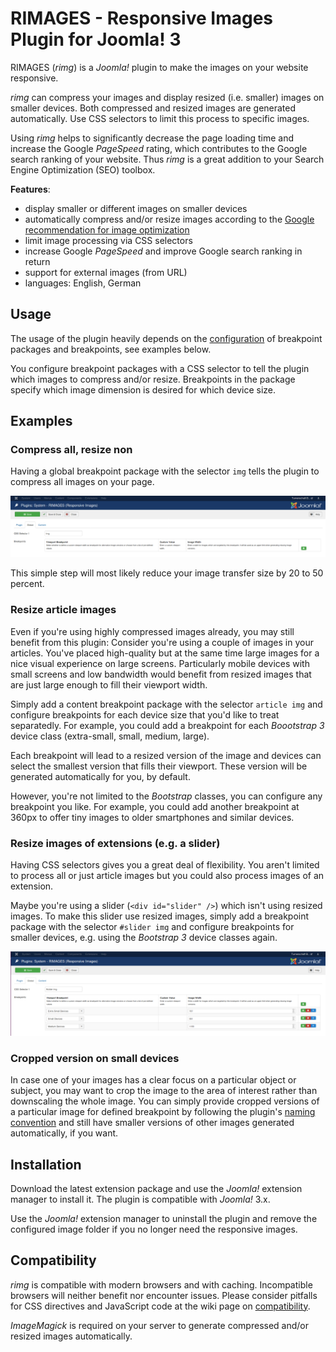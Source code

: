 # RIMAGES - Responsive Images Plugin for Joomla! 3

RIMAGES (*rimg*) is a *Joomla!* plugin to make the images on your website responsive.

*rimg* can compress your images and display resized (i.e. smaller) images on smaller devices.
Both compressed and resized images are generated automatically.
Use CSS selectors to limit this process to specific images.

Using *rimg* helps to significantly decrease the page loading time and increase the Google *PageSpeed* rating, which contributes to the Google search ranking of your website.
Thus *rimg* is a great addition to your Search Engine Optimization (SEO) toolbox.

**Features**:

* display smaller or different images on smaller devices
* automatically compress and/or resize images according to the [Google recommendation for image optimization](https://developers.google.com/speed/docs/insights/OptimizeImages)
* limit image processing via CSS selectors
* increase Google *PageSpeed* and improve Google search ranking in return
* support for external images (from URL)
* languages: English, German

## Usage

The usage of the plugin heavily depends on the [configuration](https://github.com/sebschlicht/plg_system_rimages/wiki/Configuration) of breakpoint packages and breakpoints, see examples below.

You configure breakpoint packages with a CSS selector to tell the plugin which images to compress and/or resize.
Breakpoints in the package specify which image dimension is desired for which device size.

## Examples

### Compress all, resize non

Having a global breakpoint package with the selector `img` tells the plugin to compress all images on your page.

![Universal breakpoint package configuration screenshot](https://github.com/sebschlicht/plg_system_rimages/blob/master/images/screen_rimages_img.png)

This simple step will most likely reduce your image transfer size by 20 to 50 percent.

### Resize article images

Even if you're using highly compressed images already, you may still benefit from this plugin:
Consider you're using a couple of images in your articles.
You've placed high-quality but at the same time large images for a nice visual experience on large screens.
Particularly mobile devices with small screens and low bandwidth would benefit from resized images that are just large enough to fill their viewport width.

Simply add a content breakpoint package with the selector `article img` and configure breakpoints for each device size that you'd like to treat separatedly.
For example, you could add a breakpoint for each *Boootstrap 3* device class (extra-small, small, medium, large).

Each breakpoint will lead to a resized version of the image and devices can select the smallest version that fills their viewport.
These version will be generated automatically for you, by default.

However, you're not limited to the *Bootstrap* classes, you can configure any breakpoint you like.
For example, you could add another breakpoint at 360px to offer tiny images to older smartphones and similar devices.

### Resize images of extensions (e.g. a slider)

Having CSS selectors gives you a great deal of flexibility.
You aren't limited to process all or just article images but you could also process images of an extension.

Maybe you're using a slider (`<div id="slider" />`) which isn't using resized images.
To make this slider use resized images, simply add a breakpoint package with the selector `#slider img` and configure breakpoints for smaller devices, e.g. using the *Bootstrap 3* device classes again.

![Slider breakpoint package configuration screenshot](https://github.com/sebschlicht/plg_system_rimages/blob/master/images/screen_rimages_slider.png)

### Cropped version on small devices

In case one of your images has a clear focus on a particular object or subject, you may want to crop the image to the area of interest rather than downscaling the whole image.
You can simply provide cropped versions of a particular image for defined breakpoint by following the plugin's [naming convention](https://github.com/sebschlicht/plg_system_rimages/wiki/naming-convention) and still have smaller versions of other images generated automatically, if you want.

## Installation

Download the latest extension package and use the *Joomla!* extension manager to install it.
The plugin is compatible with *Joomla!* 3.x.

Use the *Joomla!* extension manager to uninstall the plugin and remove the configured image folder if you no longer need the responsive images.

## Compatibility

*rimg* is compatible with modern browsers and with caching.
Incompatible browsers will neither benefit nor encounter issues.
Please consider pitfalls for CSS directives and JavaScript code at the wiki page on [compatibility](https://github.com/sebschlicht/plg_system_rimages/wiki/Compatibility).

*ImageMagick* is required on your server to generate compressed and/or resized images automatically.
